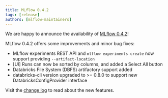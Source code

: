 ```yaml
---
title: MLflow 0.4.2
tags: [release]
authors: [mlflow-maintainers]
---
```


We are happy to announce the availability of [MLflow 0.4.2](https://github.com/mlflow/mlflow/releases/tag/v0.4.2)!

MLflow 0.4.2 offers some improvements and minor bug fixes:

- MLflow experiments REST API and `mlflow experiments create` now support providing `--artifact-location`
- [UI] Runs can now be sorted by columns, and added a Select All button
- Databricks File System (DBFS) artifactory support added
- databricks-cli version upgraded to >= 0.8.0 to support new DatabricksConfigProvider interface

Visit the [change log](https://github.com/mlflow/mlflow/blob/master/CHANGELOG.rst#042-2018-08-07) to read about the new features.

